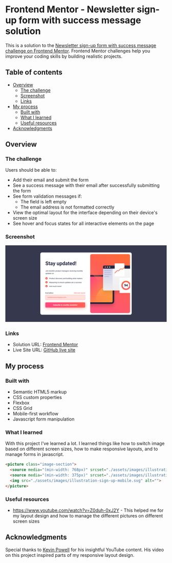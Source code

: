 # Frontend Mentor - Newsletter sign-up form with success message solution

This is a solution to the [Newsletter sign-up form with success message challenge on Frontend Mentor](https://www.frontendmentor.io/challenges/newsletter-signup-form-with-success-message-3FC1AZbNrv). Frontend Mentor challenges help you improve your coding skills by building realistic projects. 

## Table of contents

- [Overview](#overview)
  - [The challenge](#the-challenge)
  - [Screenshot](#screenshot)
  - [Links](#links)
- [My process](#my-process)
  - [Built with](#built-with)
  - [What I learned](#what-i-learned)
  - [Useful resources](#useful-resources)
- [Acknowledgments](#acknowledgments)

## Overview

### The challenge

Users should be able to:

- Add their email and submit the form
- See a success message with their email after successfully submitting the form
- See form validation messages if:
  - The field is left empty
  - The email address is not formatted correctly
- View the optimal layout for the interface depending on their device's screen size
- See hover and focus states for all interactive elements on the page

### Screenshot

![screenshot to my solution](./design/screenshots/screenshot-my-solution.png)

### Links

- Solution URL: [Frontend Mentor](https://www.frontendmentor.io/solutions/responsive-newsletter-sign-up-with-mainly-flexbox-jDIz9T0cCb)
- Live Site URL: [GitHub live site](https://dorm-24.github.io/newsletter-sign-up/)

## My process

### Built with

- Semantic HTML5 markup
- CSS custom properties
- Flexbox
- CSS Grid
- Mobile-first workflow
- Javascript form manipulation

### What I learned

With this project I've learned a lot. I learned things like how to switch image based on different screen sizes, how to make responsive layouts, and to manage forms in javascript.

```html
<picture class="image-section">
  <source media="(min-width: 768px)" srcset="./assets/images/illustration-sign-up-desktop.svg">
  <source media="(min-width: 375px)" srcset="./assets/images/illustration-sign-up-tablet.svg">
  <img src="./assets/images/illustration-sign-up-mobile.svg" alt="">
</picture>
```

### Useful resources

- https://www.youtube.com/watch?v=Z0duh-0xJ2Y - This helped me for my layout design and how to manage the different pictures on different screen sizes

## Acknowledgments

Special thanks to [Kevin Powell](https://www.youtube.com/@KevinPowell) for his insightful YouTube content. His video on this project inspired parts of my responsive layout design.

